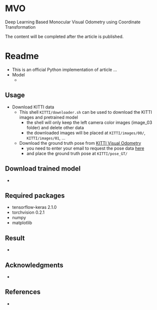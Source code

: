 # MVO
Deep Learning Based Monocular Visual Odometry using Coordinate Transformation

The content will be completed after the article is published.


# Readme
- This is an official Python implementation of article ...
- Model
    - ![]()

## Usage
- Download KITTI data
	- This shell ```KITTI/downloader.sh``` can be used to download the KITTI images and pretrained model
		- the shell will only keep the left camera color images (image_03 folder) and delete other data
		- the downloaded images will be placed at ```KITTI/images/00/```, ```KITTI/images/01```, ...
	- Download the ground truth pose from [KITTI Visual Odometry](http://www.cvlibs.net/datasets/kitti/eval_odometry.php)
		- you need to enter your email to request the pose data [here](http://www.cvlibs.net/download.php?file=data_odometry_poses.zip)
		- and place the ground truth pose at ```KITTI/pose_GT/```

		
## Download trained model
-

## Required packages
- tensorflow-keras 2.1.0
- torchvision 0.2.1
- numpy
- matplotlib


## Result
-

## Acknowledgments
-

## References
-
